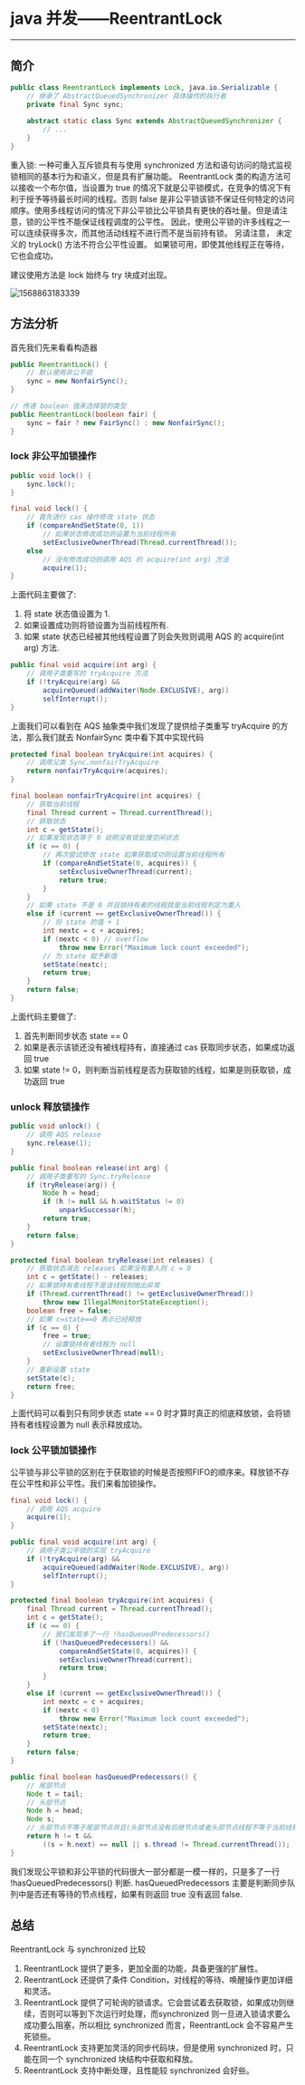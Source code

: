 # java 并发——ReentrantLock

---

## 简介

```java
public class ReentrantLock implements Lock, java.io.Serializable {
    // 继承了 AbstractQueuedSynchronizer 具体操作的执行者
    private final Sync sync;
    
    abstract static class Sync extends AbstractQueuedSynchronizer {
        // ...
    }
}
```

重入锁: 一种可重入互斥锁具有与使用 synchronized 方法和语句访问的隐式监视锁相同的基本行为和语义，但是具有扩展功能。
ReentrantLock 类的构造方法可以接收一个布尔值，当设置为 true 的情况下就是公平锁模式，在竞争的情况下有利于授予等待最长时间的线程。否则 false 是非公平锁该锁不保证任何特定的访问顺序。使用多线程访问的情况下非公平锁比公平锁具有更快的吞吐量。但是请注意，锁的公平性不能保证线程调度的公平性。 因此，使用公平锁的许多线程之一可以连续获得多次，而其他活动线程不进行而不是当前持有锁。 另请注意， 未定义的 tryLock() 方法不符合公平性设置。 如果锁可用，即使其他线程正在等待，它也会成功。 

建议使用方法是 lock 始终与 try 块成对出现。

![1568863183339](D:\Typora\image\1568863183339.png)

## 方法分析

首先我们先来看看构造器

```java
public ReentrantLock() {
    // 默认使用非公平锁
    sync = new NonfairSync();
}

// 传递 boolean 值来选择锁的类型
public ReentrantLock(boolean fair) {
    sync = fair ? new FairSync() : new NonfairSync();
}
```

### lock 非公平加锁操作

```java
public void lock() {
    sync.lock();
}

final void lock() {
    // 首先进行 cas 操作修改 state 状态
    if (compareAndSetState(0, 1))
        // 如果状态修改成功则设置为当前线程所有
        setExclusiveOwnerThread(Thread.currentThread());
    else
        // 没有修改成功则调用 AQS 的 acquire(int arg) 方法
        acquire(1);
}
```

上面代码主要做了: 

1. 将 state 状态值设置为 1.
2. 如果设置成功则将锁设置为当前线程所有.
3. 如果 state 状态已经被其他线程设置了则会失败则调用 AQS 的 acquire(int arg) 方法.

```java
public final void acquire(int arg) {
    // 调用子类重写的 tryAcquire 方法
    if (!tryAcquire(arg) &&
        acquireQueued(addWaiter(Node.EXCLUSIVE), arg))
        selfInterrupt();
}
```

上面我们可以看到在 AQS 抽象类中我们发现了提供给子类重写 tryAcquire 的方法，那么我们就去 NonfairSync 类中看下其中实现代码

```java
protected final boolean tryAcquire(int acquires) {
    // 调用父类 Sync.nonfairTryAcquire
    return nonfairTryAcquire(acquires);
}

final boolean nonfairTryAcquire(int acquires) {
    // 获取当前线程
    final Thread current = Thread.currentThread();
    // 获取状态
    int c = getState();
    // 如果发现状态等于 0 说明没有锁处理空闲状态
    if (c == 0) {
        // 再次尝试修改 state 如果获取成功则设置当前线程所有
        if (compareAndSetState(0, acquires)) {
            setExclusiveOwnerThread(current);
            return true;
        }
    }
    // 如果 state 不是 0 并且锁持有者的线程就是当前线程判定为重入
    else if (current == getExclusiveOwnerThread()) {
        // 将 state 的值 + 1
        int nextc = c + acquires;
        if (nextc < 0) // overflow
            throw new Error("Maximum lock count exceeded");
        // 为 state 赋予新值
        setState(nextc);
        return true;
    }
    return false;
}
```

上面代码主要做了: 

1. 首先判断同步状态 state == 0
2. 如果是表示该锁还没有被线程持有，直接通过 cas 获取同步状态，如果成功返回 true
3. 如果 state != 0，则判断当前线程是否为获取锁的线程，如果是则获取锁，成功返回 true

### unlock 释放锁操作

```java
public void unlock() {
    // 调用 AQS release
    sync.release(1);
}

public final boolean release(int arg) {
    // 调用子类重写的 Sync.tryRelease
    if (tryRelease(arg)) {
        Node h = head;
        if (h != null && h.waitStatus != 0)
            unparkSuccessor(h);
        return true;
    }
    return false;
}

protected final boolean tryRelease(int releases) {
    // 获取状态减去 releases 如果没有重入则 c = 0
    int c = getState() - releases;
    // 如果锁持有者线程不是该线程则抛出异常
    if (Thread.currentThread() != getExclusiveOwnerThread())
        throw new IllegalMonitorStateException();
    boolean free = false;
    // 如果 c=state==0 表示已经释放
    if (c == 0) {
        free = true;
        // 设置锁持有者线程为 null
        setExclusiveOwnerThread(null);
    }
    // 重新设置 state
    setState(c);
    return free;
}
```

上面代码可以看到只有同步状态 state == 0 时才算时真正的彻底释放锁，会将锁持有者线程设置为 null 表示释放成功。

### lock 公平锁加锁操作

公平锁与非公平锁的区别在于获取锁的时候是否按照FIFO的顺序来。释放锁不存在公平性和非公平性。我们来看加锁操作。

```java
final void lock() {
    // 调用 AQS acquire
    acquire(1);
}

public final void acquire(int arg) {
    // 调用子类公平锁的实现 tryAcquire
    if (!tryAcquire(arg) &&
        acquireQueued(addWaiter(Node.EXCLUSIVE), arg))
        selfInterrupt();
}

protected final boolean tryAcquire(int acquires) {
    final Thread current = Thread.currentThread();
    int c = getState();
    if (c == 0) {
        // 我们发现多了一行 !hasQueuedPredecessors()
        if (!hasQueuedPredecessors() &&
            compareAndSetState(0, acquires)) {
            setExclusiveOwnerThread(current);
            return true;
        }
    }
    else if (current == getExclusiveOwnerThread()) {
        int nextc = c + acquires;
        if (nextc < 0)
            throw new Error("Maximum lock count exceeded");
        setState(nextc);
        return true;
    }
    return false;
}

public final boolean hasQueuedPredecessors() {
    // 尾部节点
    Node t = tail;
    // 头部节点
    Node h = head;
    Node s;
    // 头部节点不等于尾部节点并且(头部节点没有后继节点或者头部节点线程不等于当前线程)
    return h != t &&
        ((s = h.next) == null || s.thread != Thread.currentThread());
}
```

我们发现公平锁和非公平锁的代码很大一部分都是一模一样的，只是多了一行 !hasQueuedPredecessors() 判断.
hasQueuedPredecessors 主要是判断同步队列中是否还有等待的节点线程，如果有则返回 true 没有返回 false.

## 总结

ReentrantLock 与 synchronized 比较

1. ReentrantLock 提供了更多，更加全面的功能，具备更强的扩展性。
2. ReentrantLock 还提供了条件 Condition，对线程的等待、唤醒操作更加详细和灵活。
3. ReentrantLock 提供了可轮询的锁请求。它会尝试着去获取锁，如果成功则继续，否则可以等到下次运行时处理，而synchronized 则一旦进入锁请求要么成功要么阻塞，所以相比 synchronized 而言，ReentrantLock 会不容易产生死锁些。
4. ReentrantLock 支持更加灵活的同步代码块，但是使用 synchronized 时，只能在同一个 synchronized 块结构中获取和释放。
5. ReentrantLock 支持中断处理，且性能较 synchronized 会好些。

